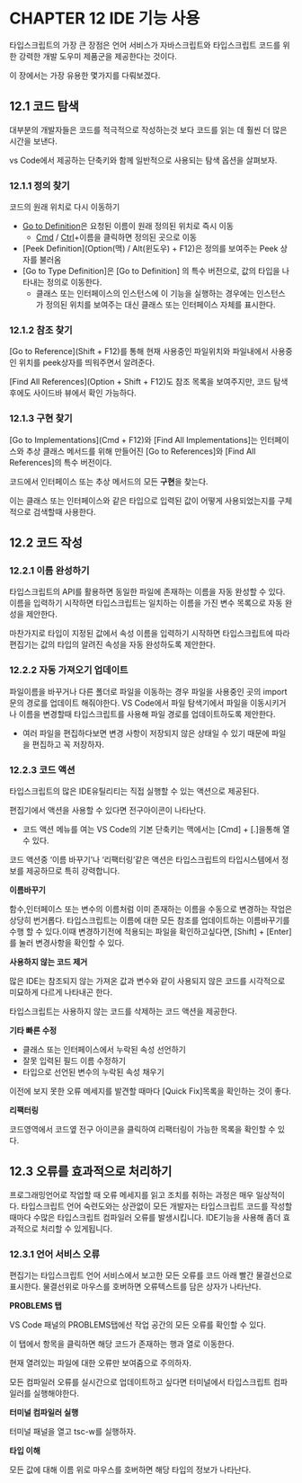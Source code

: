 # CHAPTER 12 IDE 기능 사용
타입스크립트의 가장 큰 장점은 언어 서비스가 자바스크립트와 타입스크립트 코드를 위한 강력한 개발 도우미 제품군을 제공한다는 것이다.

이 장에서는 가장 유용한 몇가지를 다뤄보겠다. 

## 12.1 코드 탐색

대부분의 개발자들은 코드를 적극적으로 작성하는것 보다 코드를 읽는 데 훨씬 더 많은 시간을 보낸다.

vs Code에서 제공하는 단축키와 함께 일반적으로 사용되는 탐색 옵션을 살펴보자.

### 12.1.1 정의 찾기

코드의 원래 위치로 다시 이동하기

- [Go to Definition](F12)은 요청된 이름이 원래 정의된 위치로 즉시 이동
    - [Cmd](맥) / [Ctrl](윈도우)+이름을 클릭하면 정의된 곳으로 이동
- [Peek Definition](Option(맥) / Alt(윈도우) + F12)은 정의를 보여주는 Peek 상자를 불러옴
- [Go to Type Definition]은 [Go to Definition] 의 특수 버전으로,  값의 타입을 나타내는 정의로 이동한다.
    - 클래스 또는 인터페이스의 인스턴스에 이 기능을 실행하는 경우에는 인스턴스가 정의된 위치를 보여주는 대신 클래스 또는 인터페이스 자체를 표시한다.

### 12.1.2 참조 찾기

[Go to Reference](Shift + F12)를 통해 현재 사용중인 파일위치와 파일내에서 사용중인 위치를 peek상자를 띄워주면서 알려준다.

[Find All References](Option + Shift + F12)도 참조 목록을 보여주지만, 코드 탐색 후에도 사이드바 뷰에서 확인 가능하다.

### 12.1.3 구현 찾기

[Go to Implementations](Cmd + F12)와 [Find All Implementations]는 인터페이스와 추상 클래스 메서드를 위해 만들어진 [Go to References]와 [Find All References]의 특수 버전이다.

코드에서 인터페이스 또는 추상 메서드의 모든 **구현**을 찾는다.

이는 클래스 또는 인터페이스와 같은 타입으로 입력된 값이 어떻게 사용되었는지를 구체적으로 검색할때 사용한다.

## 12.2 코드 작성

### 12.2.1 이름 완성하기

타입스크립트의 API를 활용하면 동일한 파일에 존재하는 이름을 자동 완성할 수 있다. 이름을 입력하기 시작하면 타입스크립트는 일치하는 이름을 가진 변수 목록으로 자동 완성을 제안한다.

마찬가지로 타입이 지정된 값에서 속성 이름을 입력하기 시작하면 타입스크립트에 따라 편집기는 값의 타입의 알려진 속성을 자동 완성하도록 제안한다.

### 12.2.2 자동 가져오기 업데이트

파일이름을 바꾸거나 다른 폴더로 파일을 이동하는 경우 파일을 사용중인 곳의 import문의 경로를 업데이트 해줘야한다. VS Code에서 파일 탐색기에서 파일을 이동시키거나 이름을 변경할때 타입스크립트를 사용해 파일 경로를 업데이트하도록 제안한다.

- 여러 파일을 편집하다보면 변경 사항이 저장되지 않은 상태일 수 있기 때문에 파일을 편집하고 꼭 저장하자.

### 12.2.3 코드 액션

타입스크립트의 많은 IDE유틸리티는 직접 실행할 수 있는 액션으로 제공된다.

편집기에서 액션을 사용할 수 있다면 전구아이콘이 나타난다.

- 코드 액션 메뉴를 여는 VS Code의 기본 단축키는 맥에서는 [Cmd] + [.]을통해 열수 있다.

코드 액션중 ‘이름 바꾸기’나 ‘리팩터링’같은 액션은 타입스크립트의 타입시스템에서 정보를 제공하므로 특히 강력합니다. 

**이름바꾸기**

함수,인터페이스 또는 변수의 이름처럼 이미 존재하는 이름을 수동으로 변경하는 작업은 상당히 번거롭다. 타입스크립트는 이름에 대한 모든 참조를 업데이트하는 이름바꾸기를 수행 할 수 있다.이때 변경하기전에 적용되는 파일을 확인하고싶다면,  [Shift] + [Enter]를 눌러 변경사항을 확인할 수 있다.

**사용하지 않는 코드 제거**

많은 IDE는 참조되지 않는 가져온 값과 변수와 같이 사용되지 않은 코드를 시각적으로 미묘하게 다르게 나타내곤 한다.

타입스크립트는 사용하지 않는 코드를 삭제하는 코드 액션을 제공한다.

**기타 빠른 수정**

- 클래스 또는 인터페이스에서 누락된 속성 선언하기
- 잘못 입력된 필드 이름 수정하기
- 타입으로 선언된 변수의 누락된 속성 채우기

이전에 보지 못한 오류 메세지를 발견할 때마다 [Quick Fix]목록을 확인하는 것이 좋다.

**리팩터링**

코드영역에서 코드옆 전구 아이콘을 클릭하여 리팩터링이 가능한 목록을 확인할 수 있다.

## 12.3 오류를 효과적으로 처리하기

프로그래밍언어로 작업할 때 오류 메세지를 읽고 조치를 취하는 과정은 매우 일상적이다. 타입스크립트 언어 숙련도와는 상관없이 모든 개발자는 타입스크립트 코드를 작성할 때마다 수많은 타입스크립트 컴파일러 오류를 발생시킵니다. IDE기능을 사용해 좀더 효과적으로 처리할 수 있게됩니다.

### 12.3.1 언어 서비스 오류

편집기는 타입스크립트 언어 서비스에서 보고한 모든 오류를 코드 아래 빨간 물결선으로 표시한다. 물결선위로 마우스를 호버하면 오류텍스트를 담은 상자가 나타난다.

**PROBLEMS 탭**

VS Code 패널의 PROBLEMS탭에선 작업 공간의 모든 오류를 확인할 수 있다.

이 탭에서 항목을 클릭하면 해당 코드가 존재하는 행과 열로 이동한다.

현재 열려있는 파일에 대한 오류만 보여줌으로 주의하자.

모든 컴파일러 오류를 실시간으로 업데이트하고 싶다면 터미널에서 타입스크립트 컴파일러를 실행해야한다.

**터미널 컴파일러 실행**

터미널 패널을 열고 tsc-w를 실행하자.

**타입 이해** 

모든 값에 대해 이름 위로 마우스를 호버하면 해당 타입의 정보가 나타난다.